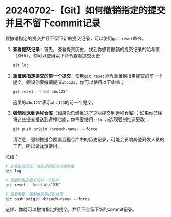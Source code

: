 # 20240702-【Git】如何撤销指定的提交并且不留下commit记录

要撤销指定的提交并且不留下新的提交记录，可以使用`git reset`命令。

1. **查看提交记录**：首先，查看提交历史，找到你想要撤销的提交记录的哈希值（SHA）。你可以使用以下命令查看提交历史：

    ```sh
    git log
    ```

2. **重置到指定提交的前一个提交**：使用`git reset`命令重置到指定提交的前一个提交。假设你要撤销提交`abc123`，你可以使用以下命令：

    ```sh
    git reset --hard abc123^
    ```

    这里的`abc123^`表示`abc123`的前一个提交。

3. **强制推送到远程仓库**（如果你已经推送了这些提交到远程仓库）：如果你已经将这些提交推送到远程仓库，你需要使用`--force`选项强制推送更改：

    ```sh
    git push origin <branch-name> --force
    ```

    请注意，强制推送会覆盖远程仓库中的历史记录，可能会影响其他开发人员的工作，所以请谨慎使用。

总结：

```sh
# 查看提交历史，找到目标提交的哈希值
git log

# 重置到指定提交的前一个提交
git reset --hard abc123^

# 如果需要，强制推送到远程仓库
git push origin <branch-name> --force
```

这样，你就可以撤销指定的提交，并且不会留下新的commit记录。